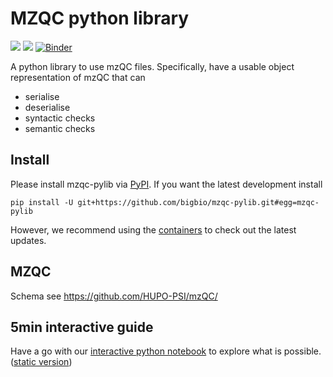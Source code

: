 # MZQC python library
![](https://github.com/bigbio/mzqc-pylib/workflows/unit-tests/badge.svg)
![](https://github.com/bigbio/mzqc-pylib/workflows/release-container/badge.svg)
[![Binder](https://mybinder.org/badge_logo.svg)](https://mybinder.org/v2/gh/bigbio/mzqc-pylib/v0.0.3?filepath=jupyter%2FMZQC_in_5_minutes.ipynb)

A python library to use mzQC files. Specifically, have a usable object representation of mzQC that can
* serialise
* deserialise
* syntactic checks
* semantic checks

## Install
Please install mzqc-pylib via [PyPI](https://pypi.org/). If you want the latest development install
```
pip install -U git+https://github.com/bigbio/mzqc-pylib.git#egg=mzqc-pylib
```
However, we recommend using the [containers](https://quay.io/repository/mwalzer/mzqc-pylib) to check out the latest updates.

## MZQC
Schema see https://github.com/HUPO-PSI/mzQC/

## 5min interactive guide
Have a go with our [interactive python notebook](https://mybinder.org/v2/gh/bigbio/mzqc-pylib/v0.0.3?filepath=jupyter%2FMZQC_in_5_minutes.ipynb) to explore what is possible. ([static version](https://github.com/bigbio/mzqc-pylib/blob/master/jupyter/MZQC_in_5_minutes.ipynb))
